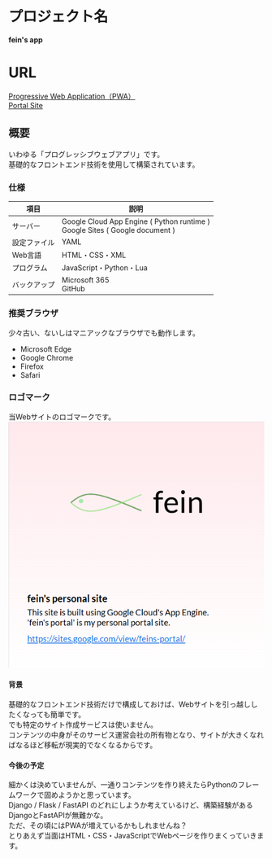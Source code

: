 # プロジェクト名
**fein's app**<br>

# URL
[Progressive Web Application（PWA）](https://feinatelier.org/)<br>
[Portal Site](https://sites.google.com/view/feins-portal/)

## 概要
いわゆる「プログレッシブウェブアプリ」です。<br>
基礎的なフロントエンド技術を使用して構築されています。

### 仕様
| 項目 | 説明 |
|--|--|
| サーバー | Google Cloud App Engine ( Python runtime )<br>Google Sites ( Google document ) |
| 設定ファイル | YAML |
| Web言語 | HTML・CSS・XML |
| プログラム | JavaScript・Python・Lua |
| バックアップ | Microsoft 365<br>GitHub |

### 推奨ブラウザ
少々古い、ないしはマニアックなブラウザでも動作します。
* Microsoft Edge
* Google Chrome
* Firefox
* Safari

### ロゴマーク
当Webサイトのロゴマークです。<br>
![サイトのロゴマーク](/www/menu/banner.png)

#### 背景
基礎的なフロントエンド技術だけで構成しておけば、Webサイトを引っ越ししたくなっても簡単です。<br>
でも特定のサイト作成サービスは使いません。<br>
コンテンツの中身がそのサービス運営会社の所有物となり、サイトが大きくなればなるほど移転が現実的でなくなるからです。

#### 今後の予定
細かくは決めていませんが、一通りコンテンツを作り終えたらPythonのフレームワークで固めようかと思っています。<br>
Django / Flask / FastAPI のどれにしようか考えているけど、構築経験があるDjangoとFastAPIが無難かな。<br>
ただ、その頃にはPWAが増えているかもしれませんね？<br>
とりあえず当面はHTML・CSS・JavaScriptでWebページを作りまくっていきます。
